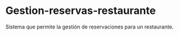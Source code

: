 # Gestion-reservas-restaurante
Sistema que permite la gestión de reservaciones para un restaurante.
